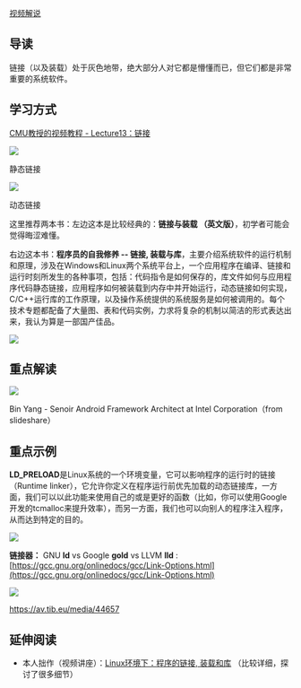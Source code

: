 ​[视频解说](https://www.bilibili.com/video/BV1RK4y1R7Kf?p=7)​
## 导读

链接（以及装载）处于灰色地带，绝大部分人对它都是懵懂而已，但它们都是非常重要的系统软件。

## 学习方式

​[CMU教授的视频教程 - Lecture13：链接](https://www.bilibili.com/video/BV1a54y1k7YE?p=17)​

![](https://1484576603-files.gitbook.io/~/files/v0/b/gitbook-legacy-files/o/assets%2F-MV9vJFv4kmvRLgEog6g%2F-MZ7Jrb8VFOJCabFE0SJ%2F-MZ7MouSC96vPjPUCsc0%2F%E6%8D%95%E8%8E%B71.PNG?alt=media&token=0c230456-0de7-45bf-8995-db12b405dfac)

静态链接

![](https://1484576603-files.gitbook.io/~/files/v0/b/gitbook-legacy-files/o/assets%2F-MV9vJFv4kmvRLgEog6g%2F-MZ7Jrb8VFOJCabFE0SJ%2F-MZ7MvHgC_RAvjG4n-E3%2F%E6%8D%95%E8%8E%B72.PNG?alt=media&token=e28d2798-646d-411a-8709-c7b350c6c48b)

动态链接

这里推荐两本书：左边这本是比较经典的：**链接与装载 （英文版）**，初学者可能会觉得晦涩难懂。

右边这本书：**程序员的自我修养 -- 链接, 装载与库**，主要介绍系统软件的运行机制和原理，涉及在Windows和Linux两个系统平台上，一个应用程序在编译、链接和运行时刻所发生的各种事项，包括：代码指令是如何保存的，库文件如何与应用程序代码静态链接，应用程序如何被装载到内存中并开始运行，动态链接如何实现，C/C++运行库的工作原理，以及操作系统提供的系统服务是如何被调用的。每个技术专题都配备了大量图、表和代码实例，力求将复杂的机制以简洁的形式表达出来，我认为算是一部国产佳品。

![](https://1484576603-files.gitbook.io/~/files/v0/b/gitbook-legacy-files/o/assets%2F-MV9vJFv4kmvRLgEog6g%2F-M_Qb47yrcXSntm9rokh%2F-M_QcfTKJG610BM9gm4Q%2Fimage.png?alt=media&token=e0599514-9c37-4a55-bda2-ea897feeac94)

## 重点解读

![](https://1484576603-files.gitbook.io/~/files/v0/b/gitbook-legacy-files/o/assets%2F-MV9vJFv4kmvRLgEog6g%2F-MaM7MDLJwZ53qJpXUHf%2F-MaM8N6rdF1ssYJWlYkj%2Fimage.png?alt=media&token=3231a252-0a2f-4f4d-8c56-679420833e7b)

Bin Yang - Senoir Android Framework Architect at Intel Corporation（from slideshare）

## 重点示例

**LD_PRELOAD**是Linux系统的一个环境变量，它可以影响程序的运行时的链接（Runtime linker），它允许你定义在程序运行前优先加载的动态链接库，一方面，我们可以以此功能来使用自己的或是更好的函数（比如，你可以使用Google开发的tcmalloc来提升效率），而另一方面，我们也可以向别人的程序注入程序，从而达到特定的目的。

![](https://1484576603-files.gitbook.io/~/files/v0/b/gitbook-legacy-files/o/assets%2F-MV9vJFv4kmvRLgEog6g%2F-MaLyclZPXFKxyaUY2UL%2F-MaM0_MiG9w3YNQ6ACPp%2Fimage.png?alt=media&token=a4a1df7c-1d26-40e4-8cd0-1c014e65c42a)

**链接器：** GNU **ld** vs Google **gold** vs LLVM **lld** : [https://gcc.gnu.org/onlinedocs/gcc/Link-Options.html](https://gcc.gnu.org/onlinedocs/gcc/Link-Options.html) ​

![](https://1484576603-files.gitbook.io/~/files/v0/b/gitbook-legacy-files/o/assets%2F-MV9vJFv4kmvRLgEog6g%2F-MaMUZaJEbPYgE2GEWFq%2F-MaMVu00PKv7nyg4bB87%2Fimage.png?alt=media&token=58a9622e-a94b-4d1a-816e-d2b6d39b7b3b)

https://av.tib.eu/media/44657

## 延伸阅读

- 本人拙作（视频讲座）：[Linux环境下：程序的链接, 装载和库](https://www.bilibili.com/video/BV1hv411s7ew/) （比较详细，探讨了很多细节）